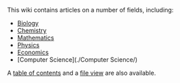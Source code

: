 This wiki contains articles on a number of fields, including:

- [Biology](./Biology/)
- [Chemistry](./Chemistry/)
- [Mathematics](./Mathematics/)
- [Physics](./Physics/)
- [Economics](./Economics/)
- [Computer Science](./Computer Science/)

A [table of contents](./TOC) and a [file view](./fileview) are also available.

